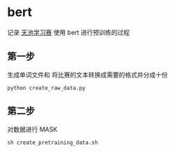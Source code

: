 # bert
记录 [天池学习赛](https://tianchi.aliyun.com/competition/entrance/531810/introduction) 使用 bert 进行预训练的过程

## 第一步
生成单词文件和
将比赛的文本转换成需要的格式并分成十份
```
python create_raw_data.py
```

## 第二步
对数据进行 MASK
```
sh create_pretraining_data.sh
```
